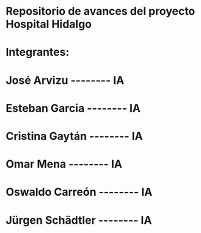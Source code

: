 # Repositorio de avances del proyecto Hospital Hidalgo
# Integrantes:

# José Arvizu 		-------- IA
# Esteban Garcia 	-------- IA
# Cristina Gaytán 	-------- IA
# Omar Mena 		-------- IA
# Oswaldo Carreón 	-------- IA
# Jürgen Schädtler 	-------- IA
